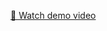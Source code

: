 [🎥 Watch demo video](https://github.com/user-attachments/assets/62c51a8a-a10b-4ed9-a378-ad61a39e7b74)
